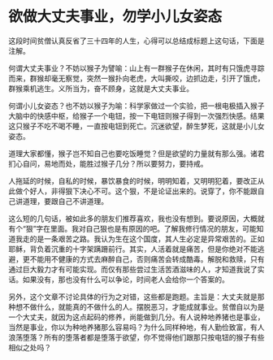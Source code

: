 # 欲做大丈夫事业，勿学小儿女姿态

这段时间贫僧认真反省了三十四年的人生，心得可以总结成标题上这句话，下面是注解。

何谓大丈夫事业？不妨以猴子为譬喻：山上有一群猴子在休闲，其时有只饿虎寻踪而来，群猴却毫无察觉，突然一猴扑向老虎，大叫撕咬，边抓边走，引开了饿虎，群猴乘机逃生。义所当为，奋不顾身，这就是大丈夫事业。

何谓小儿女姿态？也不妨以猴子为喻：科学家做过一个实验，把一根电极插入猴子大脑中的快感中枢，给猴子一个电钮，按一下电钮则猴子得到一次强烈快感。结果这只猴子不吃不喝不睡，一直按电钮到死亡。沉迷欲望，醉生梦死，这就是小儿女姿态。

道理大家都懂，猴子岂不知自己也要吃饭睡觉？但是欲望的力量就有那么强。诸君扪心自问，易地而处，能胜过猴子几分？所以要努力，要持戒。

人拖延的时候，自私的时候，暴饮暴食的时候，明明知着，又明明犯着，要改正从此做个好人，非得狠下决心不可。这个狠，不是论证出来的。说穿了，你不能跟自己讲道理，要跟自己不讲道理。

这么短的几句话，被如此多的朋友们推荐喜欢，我也没有想到。要说原因，大概就有个“狠”字在里面。我对自己狠也是有原因的吧。了解我修行情况的朋友，可能知道我走的是一条艰苦之路。我认为生在这个国度，其人生必定是异常艰苦的。正如耶稣，背负着沉重的十字架蹒跚前行。其实，人活着就是痛苦，但是你绝对不能逃避，更不能用不健康的方式去麻醉自己，否则痛苦会转成酷毒。解脱和救赎，只有通过巨大毅力才有可能实现。而仅有那些尝过生活苦酒滋味的人，才知道我说了实话。如果没有，那也没有什么可以争论，时间老人会给你一个答案的。

另外，这个文章不讨论具体的行为之对错，这些都是跑题。主旨是：大丈夫就是那种想不做什么，就能真的不做什么的人。摆脱恶习，才能成就事业。贫僧自以为是一个大丈夫，就因为这点起码的修养，尚能做到几分。有人说种地养猪也是事业，当然是事业，你以为种地养猪那么容易吗？为什么同样种地，有人勤俭致富，有人浪荡堕落？所有的堕落者都是堕落于欲望，你不觉得他们跟那只按电钮的猴子有些相似之处吗？
